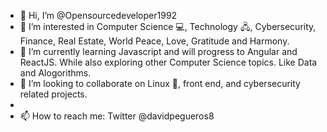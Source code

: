 - 👋 Hi, I’m @Opensourcedeveloper1992
- 👀 I’m interested in Computer Science 💻, Technology 🖧, Cybersecurity, Finance, Real Estate, World Peace, Love, Gratitude and Harmony.
- 🌱 I’m currently learning Javascript and will progress to Angular and ReactJS. While also exploring other Computer Science topics. Like Data and Alogorithms.
- 💞️ I’m looking to collaborate on Linux 🐧, front end, and cybersecurity related projects.
- 
- 📫 How to reach me: Twitter @davidpegueros8

<!---
Opensourcedeveloper1992/Opensourcedeveloper1992 is a ✨ special ✨ repository because its `README.md` (this file) appears on your GitHub profile.
You can click the Preview link to take a look at your changes.
--->
